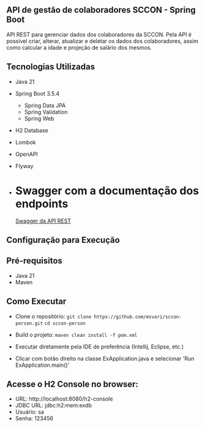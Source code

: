 ## API de gestão de colaboradores SCCON - Spring Boot
API REST para gerenciar dados dos colaboradores da SCCON.
Pela API é possível criar, alterar, atualizar e deletar os dados dos colaboradores,
assim como calcular a idade e projeção de salário dos mesmos.

## Tecnologias Utilizadas
  - Java 21
  - Spring Boot 3.5.4
       - Spring Data JPA
       - Spring Validation
       - Spring Web
  - H2 Database
  - Lombok
  - OpenAPI
  - Flyway

- # Swagger com a documentação dos endpoints
  [Swagger da API REST](http://localhost:8080/swagger-ui/index.html)

## Configuração para Execução
## Pré-requisitos
- Java 21
- Maven

## Como Executar
- Clone o repositório:
  `git clone https://github.com/msvari/sccon-person.git`
  `cd sccon-person`

- Build o projeto:
  `maven clean install -f pom.xml`

- Executar diretamente pela IDE de preferência (Intellij, Eclipse, etc.)
- Clicar com botão direito na classe ExApplication.java e selecionar 'Run ExApplication.main()'

## Acesse o H2 Console no browser:

- URL: http://localhost:8080/h2-console
- JDBC URL: jdbc:h2:mem:exdb
- Usuário: sa
- Senha: 123456

